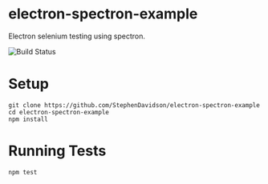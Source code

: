 # electron-spectron-example
Electron selenium testing using spectron.

![Build Status](https://github.com/StephenDavidson/electron-spectron-example/actions/workflows/ci.yaml/badge.svg)

# Setup

```
git clone https://github.com/StephenDavidson/electron-spectron-example
cd electron-spectron-example
npm install
```

# Running Tests
```
npm test
```
